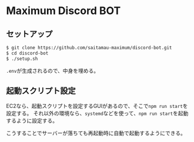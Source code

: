 # Maximum Discord BOT

## セットアップ
```bash
$ git clone https://github.com/saitamau-maximum/discord-bot.git
$ cd discord-bot
$ ./setup.sh
```
`.env`が生成されるので、中身を埋める。

## 起動スクリプト設定
EC2なら、起動スクリプトを設定するGUIがあるので、そこで`npm run start`を設定する。
それ以外の環境なら、`systemd`などを使って、`npm run start`を起動するように設定する。

こうすることでサーバーが落ちても再起動時に自動で起動するようにできる。


